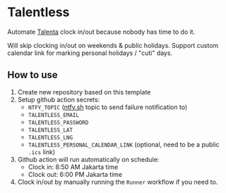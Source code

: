 # Talentless

Automate [Talenta](https://hr.talenta.co) clock in/out because nobody has time to do it.

Will skip clocking in/out on weekends & public holidays. Support custom calendar link for marking personal holidays / "cuti" days.

## How to use

1. Create new repository based on this template
2. Setup github action secrets:
    - `NTFY_TOPIC` ([ntfy.sh](https://docs.ntfy.sh/) topic to send failure notification to)
    - `TALENTLESS_EMAIL`
    - `TALENTLESS_PASSWORD`
    - `TALENTLESS_LAT`
    - `TALENTLESS_LNG`
    - `TALENTLESS_PERSONAL_CALENDAR_LINK` (optional, need to be a public `.ics` link)
3. Github action will run automatically on schedule:
    - Clock in: 8:50 AM Jakarta time
    - Clock out: 6:00 PM Jakarta time
4. Clock in/out by manually running the `Runner` workflow if you need to.
